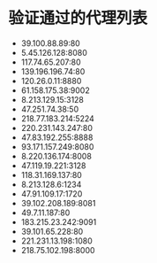 # 验证通过的代理列表

 - 39.100.88.89:80
 - 5.45.126.128:8080
 - 117.74.65.207:80
 - 139.196.196.74:80
 - 120.26.0.11:8880
 - 61.158.175.38:9002
 - 8.213.129.15:3128
 - 47.251.74.38:50
 - 218.77.183.214:5224
 - 220.231.143.247:80
 - 47.83.192.255:8888
 - 93.171.157.249:8080
 - 8.220.136.174:8008
 - 47.119.19.221:3128
 - 118.31.169.137:80
 - 8.213.128.6:1234
 - 47.91.109.17:1720
 - 39.102.208.189:8081
 - 49.7.11.187:80
 - 183.215.23.242:9091
 - 39.101.65.228:80
 - 221.231.13.198:1080
 - 218.75.102.198:8000
